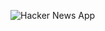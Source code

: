 ![Hacker News App](https://cl.ly/aa036462c574/Screen%20Recording%202019-07-16%20at%2007.20%20PM.gif "Hacker News App")
